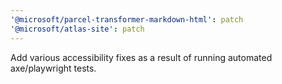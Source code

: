 ```yaml
---
'@microsoft/parcel-transformer-markdown-html': patch
'@microsoft/atlas-site': patch
---
```


Add various accessibility fixes as a result of running automated axe/playwright tests.
